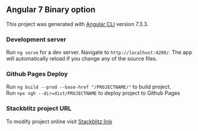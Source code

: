 ## Angular 7 Binary option 

This project was generated with [Angular CLI](https://github.com/angular/angular-cli) version 7.3.3.

### Development server

Run `ng serve` for a dev server. Navigate to `http://localhost:4200/`. The app will automatically reload if you change any of the source files.

### Github Pages Deploy

Run `ng build --prod --base-href "/PROJECTNAME/"` to build project.<br/>
Run `npx ngh --dir=dist/PROJECTNAME` to deploy project to Github Pages

### Stackblitz project URL

To modify project online visit [Stackblitz link](https://stackblitz.com/github/glueink/angular-binary)
